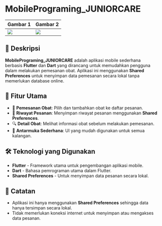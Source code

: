 # MobilePrograming_JUNIORCARE
| Gambar 1 | Gambar 2 |
|----------|----------|
| ![](assets/images/screen.jpg) | ![](assets/images/lobby.jpg) |

## 📌 Deskripsi
**MobilePrograming_JUNIORCARE** adalah aplikasi mobile sederhana berbasis **Flutter** dan **Dart** yang dirancang untuk memudahkan pengguna dalam melakukan pemesanan obat. Aplikasi ini menggunakan **Shared Preferences** untuk menyimpan data pemesanan secara lokal tanpa memerlukan database online.

## 🎯 Fitur Utama
- 🛒 **Pemesanan Obat**: Pilih dan tambahkan obat ke daftar pesanan.
- 📝 **Riwayat Pesanan**: Menyimpan riwayat pesanan menggunakan **Shared Preferences**.
- 🔍 **Detail Obat**: Melihat informasi obat sebelum melakukan pemesanan.
- 🎨 **Antarmuka Sederhana**: UI yang mudah digunakan untuk semua kalangan.

## 🛠 Teknologi yang Digunakan
- **Flutter** - Framework utama untuk pengembangan aplikasi mobile.
- **Dart** - Bahasa pemrograman utama dalam Flutter.
- **Shared Preferences** - Untuk menyimpan data pesanan secara lokal.

## 📌 Catatan
- Aplikasi ini hanya menggunakan **Shared Preferences** sehingga data hanya tersimpan secara lokal.
- Tidak memerlukan koneksi internet untuk menyimpan atau mengakses data pesanan.

